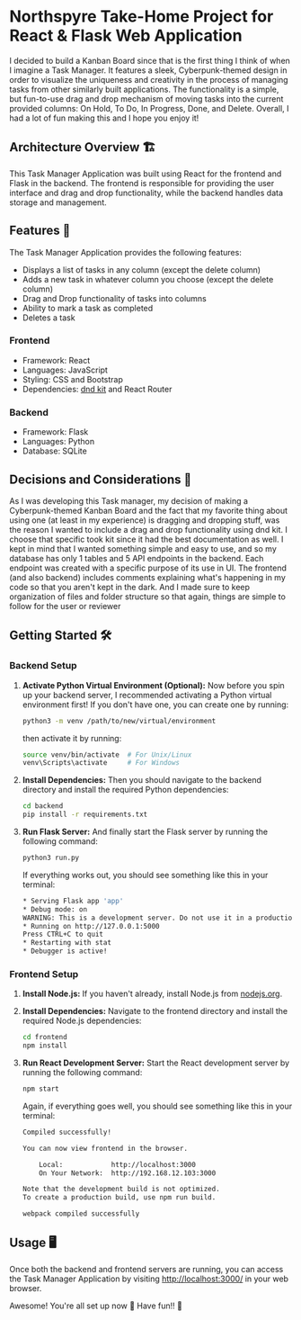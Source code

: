 # Northspyre Take-Home Project for React & Flask Web Application

I decided to build a Kanban Board since that is the first thing I think of when I imagine a Task Manager. It features a sleek, Cyberpunk-themed design in order to visualize the uniqueness and creativity in the process of managing tasks from other similarly built applications. The functionality is a simple, but fun-to-use drag and drop mechanism of moving tasks into the current provided columns: On Hold, To Do, In Progress, Done, and Delete. Overall, I had a lot of fun making this and I hope you enjoy it!

## Architecture Overview 🏗️

This Task Manager Application was built using React for the frontend and Flask in the backend. The frontend is responsible for providing the user interface and drag and drop functionality, while the backend handles data storage and management.

## Features 🚀

The Task Manager Application provides the following features:

-   Displays a list of tasks in any column (except the delete column)
-   Adds a new task in whatever column you choose (except the delete column)
-   Drag and Drop functionality of tasks into columns
-   Ability to mark a task as completed
-   Deletes a task

### Frontend

-   Framework: React
-   Languages: JavaScript
-   Styling: CSS and Bootstrap
-   Dependencies: [dnd kit](https://dndkit.com/) and React Router

### Backend

-   Framework: Flask
-   Languages: Python
-   Database: SQLite

## Decisions and Considerations 🤔

As I was developing this Task manager, my decision of making a Cyberpunk-themed Kanban Board and the fact that my favorite thing about using one (at least in my experience) is dragging and dropping stuff, was the reason I wanted to include a drag and drop functionality using dnd kit. I choose that specific took kit since it had the best documentation as well. I kept in mind that I wanted something simple and easy to use, and so my database has only 1 tables and 5 API endpoints in the backend. Each endpoint was created with a specific purpose of its use in UI. The frontend (and also backend) includes comments explaining what's happening in my code so that you aren't kept in the dark. And I made sure to keep organization of files and folder structure so that again, things are simple to follow for the user or reviewer

## Getting Started 🛠️

### Backend Setup

1. **Activate Python Virtual Environment (Optional):** Now before you spin up your backend server, I recommended activating a Python virtual environment first! If you don't have one, you can create one by running:

    ```bash
    python3 -m venv /path/to/new/virtual/environment
    ```

    then activate it by running:

    ```bash
    source venv/bin/activate  # For Unix/Linux
    venv\Scripts\activate     # For Windows
    ```

2. **Install Dependencies:** Then you should navigate to the backend directory and install the required Python dependencies:

    ```bash
    cd backend
    pip install -r requirements.txt
    ```

3. **Run Flask Server:** And finally start the Flask server by running the following command:

    ```bash
    python3 run.py
    ```

    If everything works out, you should see something like this in your terminal:

    ```bash
    * Serving Flask app 'app'
    * Debug mode: on
    WARNING: This is a development server. Do not use it in a production deployment. Use a production WSGI server instead.
    * Running on http://127.0.0.1:5000
    Press CTRL+C to quit
    * Restarting with stat
    * Debugger is active!
    ```

### Frontend Setup

1. **Install Node.js:** If you haven't already, install Node.js from [nodejs.org](https://nodejs.org/).

2. **Install Dependencies:** Navigate to the frontend directory and install the required Node.js dependencies:

    ```bash
    cd frontend
    npm install
    ```

3. **Run React Development Server:** Start the React development server by running the following command:

    ```bash
    npm start
    ```

    Again, if everything goes well, you should see something like this in your terminal:

    ```bash
    Compiled successfully!

    You can now view frontend in the browser.

        Local:            http://localhost:3000
        On Your Network:  http://192.168.12.103:3000

    Note that the development build is not optimized.
    To create a production build, use npm run build.

    webpack compiled successfully
    ```

## Usage 🖥️

Once both the backend and frontend servers are running, you can access the Task Manager Application by visiting [http://localhost:3000/](http://localhost:3000/) in your web browser.

Awesome! You're all set up now 🥳 Have fun!! 🎉
